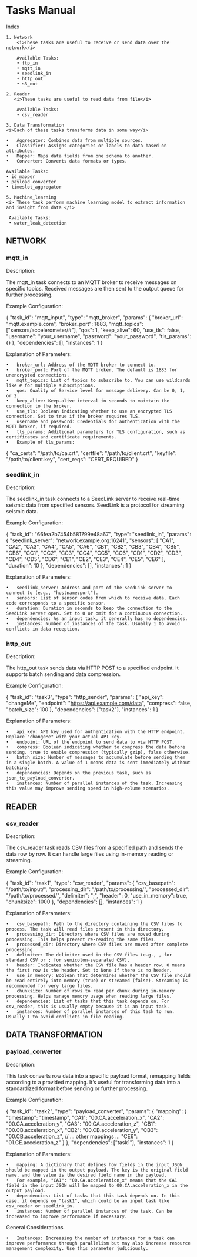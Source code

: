 
# Tasks Manual

Index

    1. Network
        <i>These tasks are useful to receive or send data over the network</i>

        Available Tasks:      
        • ftp_in
        • mqtt_in
        • seedlink_in
        • http_out
        • s3_out

	2. Reader
       <i>These tasks are useful to read data from file</i>
        
        Available Tasks:      
        • csv_reader

    3. Data Transformation
    <i>Each of these tasks transforms data in some way</i>

	•	Aggregator: Combines data from multiple sources.
	•	Classifier: Assigns categories or labels to data based on attributes.
	•	Mapper: Maps data fields from one schema to another.
	•	Converter: Converts data formats or types.
            
    Available Tasks:      
    • id_mapper  
    • payload_converter
    • timeslot_aggregator

    5. Machine_learning
    <i> These task perform machine learning model to extract information and insight from data </i>

     Available Tasks:
     • water_leak_detection

## NETWORK

### mqtt_in

Description:

The mqtt_in task connects to an MQTT broker to receive messages on specific topics. Received messages are then sent to the output queue for further processing.

Example Configuration:

{
  "task_id": "mqtt_input",
  "type": "mqtt_broker",
  "params": {
    "broker_url": "mqtt.example.com",
    "broker_port": 1883,
    "mqtt_topics": ["sensors/accelerometer/#"],
    "qos": 1,
    "keep_alive": 60,
    "use_tls": false,
    "username": "your_username",
    "password": "your_password",
    "tls_params": {}
  },
  "dependencies": [],
  "instances": 1
}

Explanation of Parameters:

	•	broker_url: Address of the MQTT broker to connect to.
	•	broker_port: Port of the MQTT broker. The default is 1883 for unencrypted connections.
	•	mqtt_topics: List of topics to subscribe to. You can use wildcards like # for multiple subscriptions.
	•	qos: Quality of Service level for message delivery. Can be 0, 1, or 2.
	•	keep_alive: Keep-alive interval in seconds to maintain the connection to the broker.
	•	use_tls: Boolean indicating whether to use an encrypted TLS connection. Set to true if the broker requires TLS.
	•	username and password: Credentials for authentication with the MQTT broker, if required.
	•	tls_params: Additional parameters for TLS configuration, such as certificates and certificate requirements.
	•	Example of tls_params:

{
  "ca_certs": "/path/to/ca.crt",
  "certfile": "/path/to/client.crt",
  "keyfile": "/path/to/client.key",
  "cert_reqs": "CERT_REQUIRED"
}

### seedlink_in

Description:

The seedlink_in task connects to a SeedLink server to receive real-time seismic data from specified sensors. SeedLink is a protocol for streaming seismic data.

Example Configuration:

{
  "task_id": "66fea2b7454b581799e48a67",
  "type": "seedlink_in",
  "params": {
    "seedlink_server": "network.example.org:16241",
    "sensors": [
      "CA1", "CA2", "CA3", "CA4", "CA5", "CA6",
      "CB1", "CB2", "CB3", "CB4", "CB5", "CB6",
      "CC1", "CC2", "CC3", "CC4", "CC5", "CC6",
      "CD1", "CD2", "CD3", "CD4", "CD5", "CD6",
      "CE1", "CE2", "CE3", "CE4", "CE5", "CE6"
    ],
    "duration": 10
  },
  "dependencies": [],
  "instances": 1
}

Explanation of Parameters:

	•	seedlink_server: Address and port of the SeedLink server to connect to (e.g., "hostname:port").
	•	sensors: List of sensor codes from which to receive data. Each code corresponds to a specific sensor.
	•	duration: Duration in seconds to keep the connection to the SeedLink server open. Set to 0 or omit for a continuous connection.
	•	dependencies: As an input task, it generally has no dependencies.
	•	instances: Number of instances of the task. Usually 1 to avoid conflicts in data reception.

### http_out

Description:

The http_out task sends data via HTTP POST to a specified endpoint. It supports batch sending and data compression.

Example Configuration:

{
  "task_id": "task3",
  "type": "http_sender",
  "params": {
    "api_key": "changeMe",
    "endpoint": "https://api.example.com/data",
    "compress": false,
    "batch_size": 100
  },
  "dependencies": ["task2"],
  "instances": 1
}

Explanation of Parameters:

	•	api_key: API key used for authentication with the HTTP endpoint. Replace "changeMe" with your actual API key.
	•	endpoint: URL of the endpoint to send data to via HTTP POST.
	•	compress: Boolean indicating whether to compress the data before sending. true to enable compression (typically gzip), false otherwise.
	•	batch_size: Number of messages to accumulate before sending them in a single batch. A value of 1 means data is sent immediately without batching.
	•	dependencies: Depends on the previous task, such as json_to_payload_converter.
	•	instances: Number of parallel instances of the task. Increasing this value may improve sending speed in high-volume scenarios.

## READER

### csv_reader

Description:

The csv_reader task reads CSV files from a specified path and sends the data row by row. It can handle large files using in-memory reading or streaming.

Example Configuration:

{
  "task_id": "task1",
  "type": "csv_reader",
  "params": {
    "csv_basepath": "/path/to/input/",
    "processing_dir": "/path/to/processing/",
    "processed_dir": "/path/to/processed/",
    "delimiter": ";",
    "header": 0,
    "use_in_memory": true,
    "chunksize": 1000
  },
  "dependencies": [],
  "instances": 1
}

Explanation of Parameters:

	•	csv_basepath: Path to the directory containing the CSV files to process. The task will read files present in this directory.
	•	processing_dir: Directory where CSV files are moved during processing. This helps prevent re-reading the same files.
	•	processed_dir: Directory where CSV files are moved after complete processing.
	•	delimiter: The delimiter used in the CSV files (e.g., , for standard CSV or ; for semicolon-separated CSV).
	•	header: Indicates whether the CSV file has a header row. 0 means the first row is the header. Set to None if there is no header.
	•	use_in_memory: Boolean that determines whether the CSV file should be read entirely into memory (true) or streamed (false). Streaming is recommended for very large files.
	•	chunksize: Number of rows to read per chunk during in-memory processing. Helps manage memory usage when reading large files.
	•	dependencies: List of tasks that this task depends on. For csv_reader, this is usually empty because it is an input task.
	•	instances: Number of parallel instances of this task to run. Usually 1 to avoid conflicts in file reading.

## DATA TRANSFORMATION

### payload_converter

Description:

This task converts row data into a specific payload format, remapping fields according to a provided mapping. It’s useful for transforming data into a standardized format before sending or further processing.

Example Configuration:

{
  "task_id": "task2",
  "type": "payload_converter",
  "params": {
    "mapping": {
      "timestamp": "timestamp",
      "CA1": "00.CA.acceleration_x",
      "CA2": "00.CA.acceleration_y",
      "CA3": "00.CA.acceleration_z",
      "CB1": "00.CB.acceleration_x",
      "CB2": "00.CB.acceleration_y",
      "CB3": "00.CB.acceleration_z",
      // ... other mappings ...
      "CE6": "01.CE.acceleration_z"
    }
  },
  "dependencies": ["task1"],
  "instances": 1
}

Explanation of Parameters:

	•	mapping: A dictionary that defines how fields in the input JSON should be mapped in the output payload. The key is the original field name, and the value is the desired field name in the payload.
	•	For example, "CA1": "00.CA.acceleration_x" means that the CA1 field in the input JSON will be mapped to 00.CA.acceleration_x in the output payload.
	•	dependencies: List of tasks that this task depends on. In this case, it depends on "task1", which could be an input task like csv_reader or seedlink_in.
	•	instances: Number of parallel instances of the task. Can be increased to improve performance if necessary.

General Considerations

	•	Instances: Increasing the number of instances for a task can improve performance through parallelism but may also increase resource management complexity. Use this parameter judiciously.
